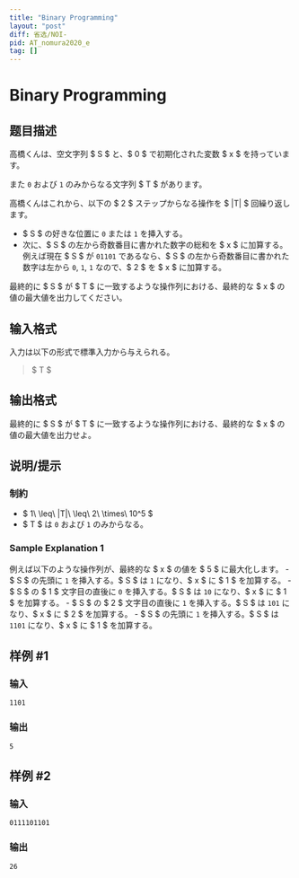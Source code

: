 ```yaml
---
title: "Binary Programming"
layout: "post"
diff: 省选/NOI-
pid: AT_nomura2020_e
tag: []
---
```


# Binary Programming

## 题目描述

[problemUrl]: https://atcoder.jp/contests/nomura2020/tasks/nomura2020_e

高橋くんは、空文字列 $ S $ と、$ 0 $ で初期化された変数 $ x $ を持っています。

また `0` および `1` のみからなる文字列 $ T $ があります。

高橋くんはこれから、以下の $ 2 $ ステップからなる操作を $ |T| $ 回繰り返します。

- $ S $ の好きな位置に `0` または `1` を挿入する。
- 次に、$ S $ の左から奇数番目に書かれた数字の総和を $ x $ に加算する。例えば現在 $ S $ が `01101` であるなら、$ S $ の左から奇数番目に書かれた数字は左から `0`, `1`, `1` なので、$ 2 $ を $ x $ に加算する。

最終的に $ S $ が $ T $ に一致するような操作列における、最終的な $ x $ の値の最大値を出力してください。

## 输入格式

入力は以下の形式で標準入力から与えられる。

> $ T $

## 输出格式

最終的に $ S $ が $ T $ に一致するような操作列における、最終的な $ x $ の値の最大値を出力せよ。

## 说明/提示

### 制約

- $ 1\ \leq\ |T|\ \leq\ 2\ \times\ 10^5 $
- $ T $ は `0` および `1` のみからなる。

### Sample Explanation 1

例えば以下のような操作列が、最終的な $ x $ の値を $ 5 $ に最大化します。 - $ S $ の先頭に `1` を挿入する。$ S $ は `1` になり、$ x $ に $ 1 $ を加算する。 - $ S $ の $ 1 $ 文字目の直後に `0` を挿入する。$ S $ は `10` になり、$ x $ に $ 1 $ を加算する。 - $ S $ の $ 2 $ 文字目の直後に `1` を挿入する。$ S $ は `101` になり、$ x $ に $ 2 $ を加算する。 - $ S $ の先頭に `1` を挿入する。$ S $ は `1101` になり、$ x $ に $ 1 $ を加算する。

## 样例 #1

### 输入

```
1101
```

### 输出

```
5
```

## 样例 #2

### 输入

```
0111101101
```

### 输出

```
26
```

